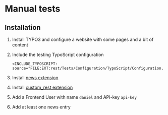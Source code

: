 Manual tests
============

Installation
------------

1. Install TYPO3 and configure a website with some pages and a bit of content

2. Include the testing TypoScript configuration 
    ```TypoScript
    <INCLUDE_TYPOSCRIPT: source="FILE:EXT:rest/Tests/Configuration/TypoScript/Configuration.ts">
    ```

3. Install [news extension](https://typo3.org/extensions/repository/view/news)

4. Install [custom_rest extension](https://github.com/cundd/custom_rest)

5. Add a Frontend User with name `daniel` and API-key `api-key`

6. Add at least one news entry
